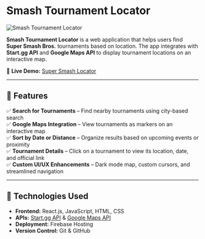 # Smash Tournament Locator

![Smash Tournament Locator](https://super-smash-locator.web.app/logo.png)  

**Smash Tournament Locator** is a web application that helps users find **Super Smash Bros.** tournaments based on location. The app integrates with **Start.gg API** and **Google Maps API** to display tournament locations on an interactive map.

🔗 **Live Demo:** [Super Smash Locator](https://super-smash-locator.web.app/)

---

## 📌 Features

✅ **Search for Tournaments** – Find nearby tournaments using city-based search  
✅ **Google Maps Integration** – View tournaments as markers on an interactive map  
✅ **Sort by Date or Distance** – Organize results based on upcoming events or proximity  
✅ **Tournament Details** – Click on a tournament to view its location, date, and official link  
✅ **Custom UI/UX Enhancements** – Dark mode map, custom cursors, and streamlined navigation  

---

## 🚀 Technologies Used

- **Frontend:** React.js, JavaScript, HTML, CSS  
- **APIs:** [Start.gg API](https://developer.start.gg/) & [Google Maps API](https://developers.google.com/maps)  
- **Deployment:** Firebase Hosting  
- **Version Control:** Git & GitHub  



